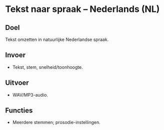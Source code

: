 # Tekst naar spraak – Nederlands (NL)

## Doel
Tekst omzetten in natuurlijke Nederlandse spraak.

## Invoer
- Tekst, stem, snelheid/toonhoogte.

## Uitvoer
- WAV/MP3-audio.

## Functies
- Meerdere stemmen; prosodie-instellingen.
